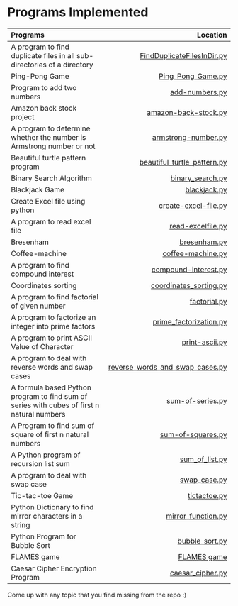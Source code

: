# Programs Implemented

| Programs | Location |
| :------------ | ------------: |
| A program to find duplicate files in all sub-directories of a directory | [FindDuplicateFilesInDir.py](https://github.com/arsh939/Python-Projects/blob/master/FindDuplicateFilesInDir.py) |
| Ping-Pong Game | [Ping_Pong_Game.py](https://github.com/arsh939/Python-Projects/blob/master/Ping_Pong_Game.py) |
| Program to add two numbers | [add-numbers.py](https://github.com/arsh939/Python-Projects/blob/master/add-numbers.py) |
| Amazon back stock project | [amazon-back-stock.py](https://github.com/arsh939/Python-Projects/blob/master/amazon-back-stock.py) |
| A program to determine whether the number is Armstrong number or not | [armstrong-number.py](https://github.com/arsh939/Python-Projects/blob/master/armstrong-number.py) |
| Beautiful turtle pattern program | [beautiful_turtle_pattern.py](https://github.com/arsh939/Python-Projects/blob/master/beautiful_turtle_pattern.py) |
| Binary Search Algorithm | [binary_search.py](https://github.com/arsh939/Python-Projects/blob/master/binary_search.py) |
| Blackjack Game | [blackjack.py](https://github.com/arsh939/Python-Projects/blob/master/blackjack.py) |
| Create Excel file using python | [create-excel-file.py](https://github.com/arsh939/Python-Projects/blob/master/create-excel-file.py) |
| A program to read excel file | [read-excelfile.py](https://github.com/arsh939/Python-Projects/blob/master/read-excelfile.py) |
| Bresenham | [bresenham.py](https://github.com/arsh939/Python-Projects/blob/master/bresenham.py) |
| Coffee-machine | [coffee-machine.py](https://github.com/arsh939/Python-Projects/blob/master/coffee-machine.py) |
| A program to find compound interest | [compound-interest.py](https://github.com/arsh939/Python-Projects/blob/master/compound-interest.py) |
| Coordinates sorting | [coordinates_sorting.py](https://github.com/arsh939/Python-Projects/blob/master/coordinates_sorting.py) |
| A program to find factorial of given number | [factorial.py](https://github.com/arsh939/Python-Projects/blob/master/factorial.py) |
| A program to factorize an integer into prime factors | [prime_factorization.py](https://github.com/arsh939/Python-Projects/blob/master/prime_factorization.py) |
| A program to print ASCII Value of Character | [print-ascii.py](https://github.com/arsh939/Python-Projects/blob/master/print-ascii.py) |
| A program to deal with reverse words and swap cases | [reverse_words_and_swap_cases.py](https://github.com/arsh939/Python-Projects/blob/master/reverse_words_and_swap_cases.py) |
| A formula based Python program to find sum of series with cubes of first n natural numbers | [sum-of-series.py](https://github.com/arsh939/Python-Projects/blob/master/sum-of-series.py) |
| A Program to find sum of square of first n natural numbers | [sum-of-squares.py](https://github.com/arsh939/Python-Projects/blob/master/sum-of-squares.py) |
| A Python program of recursion list sum | [sum_of_list.py](https://github.com/arsh939/Python-Projects/blob/master/sum_of_list.py) |
| A program to deal with swap case | [swap_case.py](https://github.com/arsh939/Python-Projects/blob/master/swap_case.py) |
| Tic-tac-toe Game | [tictactoe.py](https://github.com/arsh939/Python-Projects/blob/master/tictactoe.py) |
| Python Dictionary to find mirror characters in a string | [mirror_function.py](https://github.com/arsh939/Python-Projects/blob/master/mirror_function.py) |
| Python Program for Bubble Sort | [bubble_sort.py](https://github.com/arsh939/Python-Projects/blob/master/bubble_sort.py) |
| FLAMES game | [FLAMES game](https://github.com/arsh939/Python-Projects/blob/master/flames_game.py) |
| Caesar Cipher Encryption Program | [caesar_cipher.py](https://github.com/arsh939/Python-Projects/blob/master/caesar_cipher.py) |

Come up with any topic that you find missing from the repo :)
